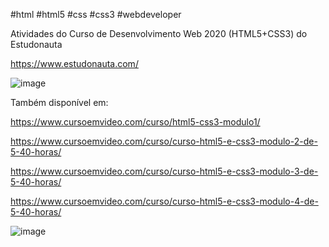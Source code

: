 #html #html5 #css #css3 #webdeveloper

Atividades do Curso de Desenvolvimento Web 2020 (HTML5+CSS3) do Estudonauta

https://www.estudonauta.com/

![image](https://user-images.githubusercontent.com/126820611/232139948-f7f91e1c-6b7a-4601-aa4a-def74a618ee4.png)

Também disponível em: 

https://www.cursoemvideo.com/curso/html5-css3-modulo1/

https://www.cursoemvideo.com/curso/curso-html5-e-css3-modulo-2-de-5-40-horas/

https://www.cursoemvideo.com/curso/curso-html5-e-css3-modulo-3-de-5-40-horas/

https://www.cursoemvideo.com/curso/curso-html5-e-css3-modulo-4-de-5-40-horas/

![image](https://user-images.githubusercontent.com/126820611/232139485-fd5b4c73-1bf7-4c8d-930e-b98426f36156.png)
